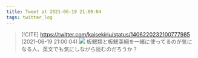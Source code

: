 ```yaml
---
title: Tweet at 2021-06-19 21:00:04
tags: twitter_log
---
```


> [!CITE] https://twitter.com/kaisekiriu/status/1406220232100777985 (2021-06-19 21:00:04)
> ![](https://twitter.com/kaisekiriu/status/1406220232100777985)
> 板鰓類と板鰓亜綱を一緒に使ってるのが気になる人、英文でも気にしながら読むのだろうか？

